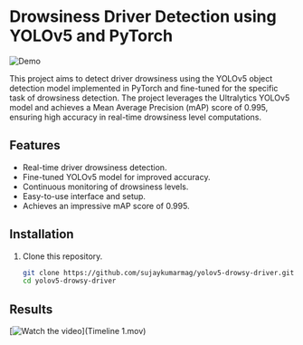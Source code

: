 # Drowsiness Driver Detection using YOLOv5 and PyTorch

![Demo](demo.gif)

This project aims to detect driver drowsiness using the YOLOv5 object detection model implemented in PyTorch and fine-tuned for the specific task of drowsiness detection. The project leverages the Ultralytics YOLOv5 model and achieves a Mean Average Precision (mAP) score of 0.995, ensuring high accuracy in real-time drowsiness level computations.

## Features

- Real-time driver drowsiness detection.
- Fine-tuned YOLOv5 model for improved accuracy.
- Continuous monitoring of drowsiness levels.
- Easy-to-use interface and setup.
- Achieves an impressive mAP score of 0.995.

## Installation

1. Clone this repository.
   
   ```bash
   git clone https://github.com/sujaykumarmag/yolov5-drowsy-driver.git
   cd yolov5-drowsy-driver
   
## Results

[![Watch the video]()](Timeline 1.mov)


